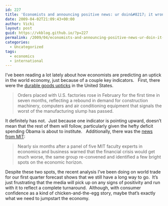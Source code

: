 ```yaml
---
id: 227
title: 'Economists and announcing positive news: ur doin&#8217; it wrong'
date: 2009-04-02T21:09:43+00:00
author: Vicki
layout: post
guid: https://vkblog.github.io/?p=227
permalink: /2009/04/economists-and-announcing-positive-news-ur-doin-it-wrong/
categories:
  - Uncategorized
tags:
  - economics
  - international
---
```

I&#8217;ve been reading a lot lately about how economists are predicting an uptick in the world economy, just because of a couple key indicators.   First, there were the [durable goods upticks](http://www.bloomberg.com/apps/news?pid=20601103&sid=ajkPSFloHWDs&refer=news) in the United States.

> Orders placed with U.S. factories rose in February for the first time in seven months, reflecting a rebound in demand for construction machinery, computers and air conditioning equipment that signals the worst of the manufacturing slump has passed.

<p style="text-align: left;">
  It definitely has not.  Just because one indicator is pointing upward, doesn&#8217;t mean that the rest of them will follow, particularly given the hefty deficit spending Obama is about to institute.   Additionally, there was the <a href="http://web.mit.edu/newsoffice/2009/financial-sym-tt0401.html">news from MIT</a>:
</p>

> <p style="text-align: left;">
>   Nearly six months after a panel of five MIT faculty experts in economics and business warned that the financial crisis would get much worse, the same group re-convened and identified a few bright spots on the economic horizon.
> </p>

<p style="text-align: left;">
  Despite these two spots, the recent analysis I&#8217;ve been doing on world trade for our first quarter forecast shows that we still have a long way to go.  It&#8217;s just frustrating that the media will pick up on any signs of positivity and run with it to reflect a complete turnaround.  Although, with consumer confidence as a kind of chicken-and-the-egg story, maybe that&#8217;s exactly what we need to jumpstart the economy.
</p>